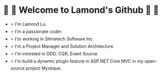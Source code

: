 # :pineapple: :tomato: Welcome to Lamond's Github :pineapple: :tomato:

-  :star: I'm Lamond Lu.
-  :star: I'm a passionate coder.
-  :star: I'm working in Shinetech Software Inc.
-  :star: I'm a Project Manager and Solution Architecture.
-  :star: I'm intrested in DDD, CQR, Event Source
-  :star: I'm build a dynamic plugin feature in ASP.NET Core MVC in my open-source project Mystique. 
